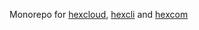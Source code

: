 Monorepo for [hexcloud](./src/hexcloud/README.md), [hexcli](./src/hexcli/README.md) and [hexcom](./src/hexcom/README.md) 